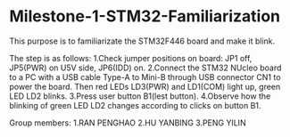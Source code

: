 # Milestone-1-STM32-Familiarization
This purpose is to familiarizate the STM32F446 board and make it blink.

The step is as follows:
1.Check jumper positions on board: JP1 off, JP5(PWR) on U5V side, JP6(IDD) on.
2.Connect the STM32 NUcleo board to a PC with a USB cable Type-A to Mini-B through USB connector CN1 to power the board. Then red LEDs LD3(PWR) and LD1(COM) light up, green LED LD2 blinks.
3.Press user button B1(lest button).
4.Observe how the blinking of green LED LD2 changes according to clicks on button B1.

Group members:
1.RAN PENGHAO
2.HU YANBING
3.PENG YILIN
